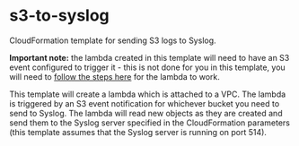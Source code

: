 # s3-to-syslog
CloudFormation template for sending S3 logs to Syslog.

 **Important note:**  the lambda created in this template will need to have an S3 event configured to trigger it - this is not done for you in this template, you will need to [follow the steps here](https://docs.aws.amazon.com/AmazonS3/latest/user-guide/enable-event-notifications.html) for the lambda to work.


This template will create a lambda which is attached to a VPC.  The lambda is triggered by an S3 event notification for whichever bucket you need to send to Syslog.  The lambda will read new objects as they are created and send them to the Syslog server specified in the CloudFormation parameters (this template assumes that the Syslog server is running on port 514).

